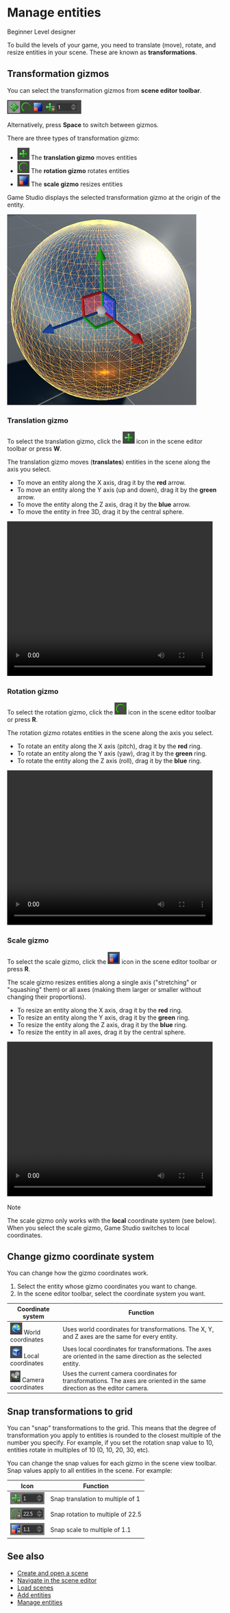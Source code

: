 # Manage entities

<span class="label label-doc-level">Beginner</span>
<span class="label label-doc-audience">Level designer</span>

To build the levels of your game, you need to translate (move), rotate, and resize entities in your scene. These are known as **transformations**.

## Transformation gizmos

You can select the transformation gizmos from **scene editor toolbar**.

![Transformation gizmo toolbox](media/manage-entities-in-scene-gizmos.png)

Alternatively, press **Space** to switch between gizmos.

There are three types of transformation gizmo:

- ![Translation gizmo icon](media/manage-entities-in-scene-translation-gizmo.png) The **translation gizmo** moves entities
- ![Rotation gizmo icon](media/manage-entities-in-scene-rotation-gizmo.png) The **rotation gizmo** rotates entities
- ![Scale gizmo icon](media/manage-entities-in-scene-scale-gizmo.png) The **scale gizmo** resizes entities

Game Studio displays the selected transformation gizmo at the origin of the entity.

![Transformation gizmos in the scene](media/manage-entities-transformation-gizmo.png)

### Translation gizmo

To select the translation gizmo, click the ![Translation gizmo icon](media/manage-entities-in-scene-translation-gizmo.png) icon in the scene editor toolbar or press **W**.

The translation gizmo moves (**translates**) entities in the scene along the axis you select.

* To move an entity along the X axis, drag it by the **red** arrow.
* To move an entity along the Y axis (up and down), drag it by the **green** arrow.
* To move the entity along the Z axis, drag it by the **blue** arrow.
* To move the entity in free 3D, drag it by the central sphere.

<video controls autoplay loop height="360" width="480">
                <source src="media/manage-entities-in-scene-translation-gizmo.mp4" type="video/mp4">
</video>

### Rotation gizmo

To select the rotation gizmo, click the ![Rotation gizmo icon](media/manage-entities-in-scene-rotation-gizmo.png) icon in the scene editor toolbar or press **R**.

The rotation gizmo rotates entities in the scene along the axis you select.

* To rotate an entity along the X axis (pitch), drag it by the **red** ring.
* To rotate an entity along the Y axis (yaw), drag it by the **green** ring.
* To rotate the entity along the Z axis (roll), drag it by the **blue** ring.

<video controls autoplay loop height="360" width="480">
                <source src="media/manage-entities-in-scene-rotation-gizmo.mp4" type="video/mp4">
</video>

### Scale gizmo

To select the scale gizmo, click the ![Scale gizmo icon](media/manage-entities-in-scene-scale-gizmo.png) icon in the scene editor toolbar or press **R**.

The scale gizmo resizes entities along a single axis ("stretching" or "squashing" them) or all axes (making them larger or smaller without changing their proportions).

* To resize an entity along the X axis, drag it by the **red** ring.
* To resize an entity along the Y axis, drag it by the **green** ring.
* To resize the entity along the Z axis, drag it by the **blue** ring.
* To resize the entity in all axes, drag it by the central sphere.

<video controls autoplay loop height="360" width="480">
                <source src="media/manage-entities-in-scene-scale-gizmo.mp4" type="video/mp4">
</video>

> [!Note] 
> The scale gizmo only works with the **local** coordinate system (see below). When you select the scale gizmo, Game Studio switches to local coordinates.

## Change gizmo coordinate system

You can change how the gizmo coordinates work.

1. Select the entity whose gizmo coordinates you want to change.
2. In the scene editor toolbar, select the coordinate system you want.

| Coordinate system | Function |
| ------  |  ------  |
| ![World coordinates](media/manage-entities-in-scene-wsc.png) World coordinates | Uses world coordinates for transformations. The X, Y, and Z axes are the same for every entity. |
| ![Local coordinates](media/manage-entities-in-scene-osc.png) Local coordinates | Uses local coordinates for transformations. The axes are oriented in the same direction as the selected entity. |
| ![Camera coordinates](media/manage-entities-in-scene-csc.png) Camera coordinates | Uses the current camera coordinates for transformations. The axes are oriented in the same direction as the editor camera. |

## Snap transformations to grid

You can "snap" transformations to the grid. This means that the degree of transformation you apply to entities is rounded to the closest multiple of the number you specify. For example, if you set the rotation snap value to 10, entities rotate in multiples of 10 (0, 10, 20, 30, etc).

You can change the snap values for each gizmo in the scene view toolbar. Snap values apply to all entities in the scene. For example:

| Icon | Function |
| --- | ---- |
| ![](media/manage-entities-in-scene-snap-translation.png) | Snap translation to multiple of 1 |
| ![](media/manage-entities-in-scene-snap-rotation.png) | Snap rotation to multiple of 22.5 |
| ![](media/manage-entities-in-scene-snap-scale.png) | Snap scale to multiple of 1.1 |

## See also

* [Create and open a scene](create-a-scene.md)
* [Navigate in the scene editor](navigate-in-the-scene-editor.md)
* [Load scenes](load-scenes.md)
* [Add entities](add-entities.md)
* [Manage entities](manage-entities.md)